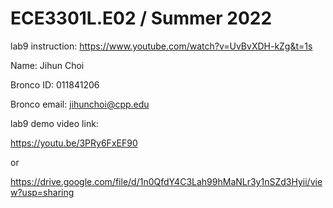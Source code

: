 # ECE3301L.E02 / Summer 2022

lab9 instruction: https://www.youtube.com/watch?v=UvBvXDH-kZg&t=1s

Name: Jihun Choi

Bronco ID: 011841206

Bronco email: jihunchoi@cpp.edu

lab9 demo video link:  

https://youtu.be/3PRy6FxEF90

or

https://drive.google.com/file/d/1n0QfdY4C3Lah99hMaNLr3y1nSZd3Hyii/view?usp=sharing
